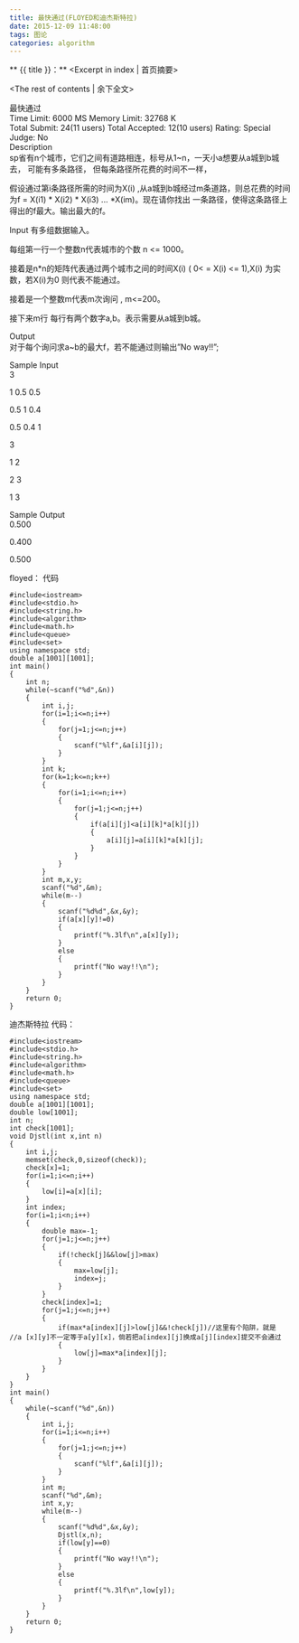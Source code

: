 ```yaml
---
title: 最快通过(FLOYED和迪杰斯特拉)
date: 2015-12-09 11:48:00
tags: 图论
categories: algorithm
---
```


** {{ title }}：** <Excerpt in index | 首页摘要>
<!-- more -->
<The rest of contents | 余下全文>

最快通过   
Time Limit: 6000 MS	Memory Limit: 32768 K   
Total Submit: 24(11 users)	Total Accepted: 12(10 users)	Rating:	Special Judge: No   
Description   
sp省有n个城市，它们之间有道路相连，标号从1~n，一天小a想要从a城到b城去，  可能有多条路径， 但每条路径所花费的时间不一样，   

假设通过第i条路径所需的时间为X(i) ,从a城到b城经过m条道路，则总花费的时间为f = X(i1) * X(i2) * X(i3) ... *X(im)。现在请你找出   一条路径，使得这条路径上得出的f最大。输出最大的f。   

Input
有多组数据输入。   

每组第一行一个整数n代表城市的个数 n <= 1000。   

接着是n*n的矩阵代表通过两个城市之间的时间X(i) ( 0< = X(i) <= 1),X(i) 为实数，若X(i)为0 则代表不能通过。   

接着是一个整数m代表m次询问 , m<=200。   

接下来m行 每行有两个数字a,b。表示需要从a城到b城。   

Output   
对于每个询问求a~b的最大f，若不能通过则输出”No way!!”;   

Sample Input    
3  

1 0.5 0.5   

0.5 1 0.4   

0.5 0.4 1   

3   

1 2   

2 3   

1 3   

Sample Output   
0.500   

0.400   

0.500   

 floyed： 代码   
```
#include<iostream>
#include<stdio.h>
#include<string.h>
#include<algorithm>
#include<math.h>
#include<queue>
#include<set>
using namespace std;
double a[1001][1001];
int main()
{
    int n;
    while(~scanf("%d",&n))
    {
        int i,j;
        for(i=1;i<=n;i++)
        {
            for(j=1;j<=n;j++)
            {
                scanf("%lf",&a[i][j]);
            }
        }
        int k;
        for(k=1;k<=n;k++)
        {
            for(i=1;i<=n;i++)
            {
                for(j=1;j<=n;j++)
                {
                    if(a[i][j]<a[i][k]*a[k][j])
                    {
                        a[i][j]=a[i][k]*a[k][j];
                    }
                }
            }
        }
        int m,x,y;
        scanf("%d",&m);
        while(m--)
        {
            scanf("%d%d",&x,&y);
            if(a[x][y]!=0)
            {
                printf("%.3lf\n",a[x][y]);
            }
            else
            {
                printf("No way!!\n");
            }
        }
    }
    return 0;
}
```
迪杰斯特拉 代码：
```
#include<iostream>
#include<stdio.h>
#include<string.h>
#include<algorithm>
#include<math.h>
#include<queue>
#include<set>
using namespace std;
double a[1001][1001];
double low[1001];
int n;
int check[1001];
void Djstl(int x,int n)
{
    int i,j;
    memset(check,0,sizeof(check));
    check[x]=1;
    for(i=1;i<=n;i++)
    {
        low[i]=a[x][i];
    }
    int index;
    for(i=1;i<n;i++)
    {
        double max=-1;
        for(j=1;j<=n;j++)
        {
            if(!check[j]&&low[j]>max)
            {
                max=low[j];
                index=j;
            }
        }
        check[index]=1;
        for(j=1;j<=n;j++)
        {
            if(max*a[index][j]>low[j]&&!check[j])//这里有个陷阱，就是   //a [x][y]不一定等于a[y][x]，倘若把a[index][j]换成a[j][index]提交不会通过
            {
                low[j]=max*a[index][j];
            }
        }
    }
}
int main()
{
    while(~scanf("%d",&n))
    {
        int i,j;
        for(i=1;i<=n;i++)
        {
            for(j=1;j<=n;j++)
            {
                scanf("%lf",&a[i][j]);
            }
        }
        int m;
        scanf("%d",&m);
        int x,y;
        while(m--)
        {
            scanf("%d%d",&x,&y);
            Djstl(x,n);
            if(low[y]==0)
            {
                printf("No way!!\n");
            }
            else
            {
                printf("%.3lf\n",low[y]);
            }
        }
    }
    return 0;
}
```
